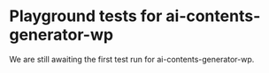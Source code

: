# Playground tests for ai-contents-generator-wp
We are still awaiting the first test run for ai-contents-generator-wp.
